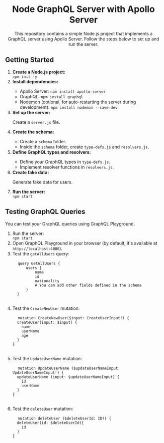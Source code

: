 <div align="center">
  <h1><strong>Node GraphQL Server with Apollo Server</strong></h1>
</div>

<p align="center">This repository contains a simple Node.js project that implements a GraphQL server using Apollo Server. Follow the steps below to set up and run the server.</p>

<h2><strong>Getting Started</strong></h2>

<ol>
  <li><strong>Create a Node.js project:</strong></li>
  <code>npm init -y</code>

  <li><strong>Install dependencies:</strong></li>
  <ul>
    <li>Apollo Server: <code>npm install apollo-server</code></li>
    <li>GraphQL: <code>npm install graphql</code></li>
    <li>Nodemon (optional, for auto-restarting the server during development): <code>npm install nodemon --save-dev</code></li>
  </ul>

  <li><strong>Set up the server:</strong></li>
  <p>Create a <code>server.js</code> file.</p>

  <li><strong>Create the schema:</strong></li>
  <ul>
    <li>Create a <code>schema</code> folder.</li>
    <li>Inside the <code>schema</code> folder, create <code>type-defs.js</code> and <code>resolvers.js</code>.</li>
  </ul>

  <li><strong>Define GraphQL types and resolvers:</strong></li>
  <ul>
    <li>Define your GraphQL types in <code>type-defs.js</code>.</li>
    <li>Implement resolver functions in <code>resolvers.js</code>.</li>
  </ul>

  <li><strong>Create fake data:</strong></li>
  <p>Generate fake data for users.</p>

  <li><strong>Run the server:</strong></li>
  <code>npm start</code>
</ol>

<h2><strong>Testing GraphQL Queries</strong></h2>

<p>You can test your GraphQL queries using GraphQL Playground.</p>

<ol>
  <li>Run the server:</li>
  <code>npm start</code>

  <li>Open GraphQL Playground in your browser (by default, it's available at <code>http://localhost:4000</code>).</li>

  <li>Test the <code>getAllUsers</code> query:</li>
  <pre>
  <code>query GetAllUsers {
      users {
          name
          id
          nationality
          # You can add other fields defined in the schema
      }
  }</code>
  </pre>

   <li>Test the <code>CreateNewUser</code> mutation:</li>
  <pre>
  <code>mutation CreateNewUser($input: CreateUserInput!) {
  createUser(input: $input) {
    name
    userName
    age
  }
}</code>
  </pre>

  <li>Test the <code>UpdateUserName</code> mutation:</li>
  <pre>
  <code>mutation UpdateUserName ($updateUserNameInput: UpdateUserNameInput!) {
  updateUserName (input: $updateUserNameInput) {
    id
    userName
  }
}</code>
  </pre>

  <li>Test the <code>deleteUser</code> mutation:</li>
  <pre>
  <code>mutation deleteUser ($deleteUserId: ID!) {
  deleteUser(id: $deleteUserId){
    id
  }
}</code>
  </pre>


  
</ol>
